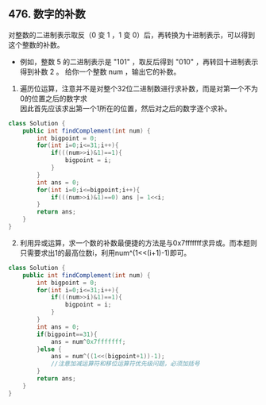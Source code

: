 ## 476. 数字的补数
对整数的二进制表示取反（0 变 1 ，1 变 0）后，再转换为十进制表示，可以得到这个整数的补数。
- 例如，整数 5 的二进制表示是 "101" ，取反后得到 "010" ，再转回十进制表示得到补数 2 。
给你一个整数 num ，输出它的补数。
1. 遍历位运算，注意并不是对整个32位二进制数进行求补数，而是对第一个不为0的位置之后的数字求  
因此首先应该求出第一个1所在的位置，然后对之后的数字逐个求补。
```java
class Solution {
    public int findComplement(int num) {
        int bigpoint = 0;
        for(int i=0;i<=31;i++){
            if(((num>>i)&1)==1){
                bigpoint = i;
            }
        }
        int ans = 0;
        for(int i=0;i<=bigpoint;i++){
            if(((num>>i)&1)==0) ans |= 1<<i;
        }
        return ans;
    }
}
```
2. 利用异或运算，求一个数的补数最便捷的方法是与0x7fffffff求异或。而本题则只需要求出1的最高位数i，利用num^(1<<(i+1)-1)即可。
```java
class Solution {
    public int findComplement(int num) {
        int bigpoint = 0;
        for(int i=0;i<=31;i++){
            if(((num>>i)&1)==1){
                bigpoint = i;
            }
        }
        int ans = 0;
        if(bigpoint==31){
            ans = num^0x7fffffff;
        }else {
            ans = num^((1<<(bigpoint+1))-1);
            //注意加减运算符和移位运算符优先级问题，必须加括号
        }
        return ans;
    }
}
```
